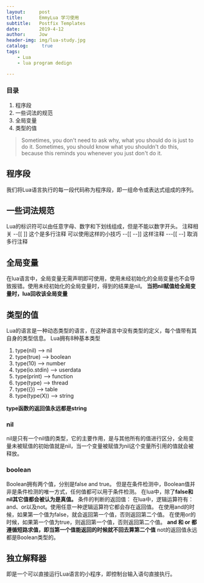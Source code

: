 ```yaml
---
layout:     post
title:      EmmyLua 学习使用
subtitle:   Postfix Templates
date:       2019-4-12
author:     Jow
header-img: img/lua-study.jpg
catalog: 	 true 
tags:
    - Lua
    - lua program dedign

---
```


### 目录
1. 程序段
2. 一些词法的规范
3. 全局变量
4. 类型的值

> Sometimes, you don't need to ask why, what you should do is just to do it.
> Sometimes, you should know what you shouldn't do this, because this reminds you whenever you just don't do it.

## 程序段
我们将Lua语言执行的每一段代码称为程序段，即一组命令或表达式组成的序列。
## 一些词法规范
Lua的标识符可以由任意字母、数字和下划线组成，但是不能以数字开头。
注释相关
--[[
]]
这个是多行注释
可以使用这样的小技巧
--[[
--]]
这样注释
---[[
--]
取消多行注释
## 全局变量
在lua语言中，全局变量无需声明即可使用，使用未经初始化的全局变量也不会导致报错。使用未经初始化的全局变量时，得到的结果是nil。
**当把nil赋值给全局变量时，lua回收该全局变量**
## 类型的值
Lua的语言是一种动态类型的语言，在这种语言中没有类型的定义，每个值带有其自身的类型信息。
Lua拥有8种基本类型
1. type(nil) --> nil
2. type(true) --> boolean
3. type(10)  --> number
4. type(io.stdin) --> userdata
5. type(print) --> function
6. type(type) --> thread
7. type({}) --> table
8. type(type(X)) --> string

**type函数的返回值永远都是string**
### nil ###
nil是只有一个nil值的类型，它的主要作用，是与其他所有的值进行区分，全局变量未被赋值的初始值就是nil，当一个变量被赋值为nil这个变量所引用的值就会被释放。
### boolean ###
Boolean拥有两个值，分别是false and true。
但是在条件检测中，Boolean值并非是条件检测的唯一方式，任何值都可以用于条件检测。
在lua中，除了**false和nil其它值都会被认为是真值。**
条件的判断的返回值：
在lua中，逻辑运算符有：and、or以及not。使用任意一种逻辑运算符它都会存在返回值。
在使用and的时候，如果第一个值为false，就会返回第一个值，否则返回第二个值。
在使用or的时候，如果第一个值为true，则返回第一个值，否则返回第二个值。
**and 和 or 都遵循短路求值，即当第一个值能返回的时候就不回去算第二个值**
not的返回值永远都是Boolean类型的。
## 独立解释器 ##
即是一个可以直接运行Lua语言的小程序，即控制台输入语句直接执行。